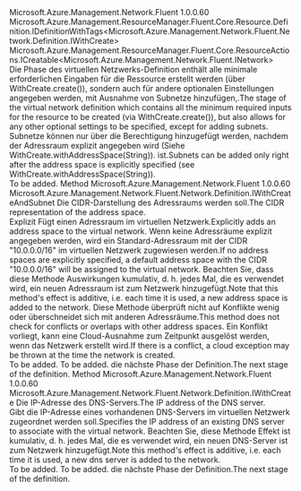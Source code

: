 <Type Name="IWithCreate" FullName="Microsoft.Azure.Management.Network.Fluent.Network.Definition.IWithCreate">
  <TypeSignature Language="C#" Value="public interface IWithCreate : Microsoft.Azure.Management.ResourceManager.Fluent.Core.Resource.Definition.IDefinitionWithTags&lt;Microsoft.Azure.Management.Network.Fluent.Network.Definition.IWithCreate&gt;, Microsoft.Azure.Management.ResourceManager.Fluent.Core.ResourceActions.ICreatable&lt;Microsoft.Azure.Management.Network.Fluent.INetwork&gt;" />
  <TypeSignature Language="ILAsm" Value=".class public interface auto ansi abstract IWithCreate implements class Microsoft.Azure.Management.ResourceManager.Fluent.Core.Resource.Definition.IDefinitionWithTags`1&lt;class Microsoft.Azure.Management.Network.Fluent.Network.Definition.IWithCreate&gt;, class Microsoft.Azure.Management.ResourceManager.Fluent.Core.ResourceActions.ICreatable`1&lt;class Microsoft.Azure.Management.Network.Fluent.INetwork&gt;, class Microsoft.Azure.Management.ResourceManager.Fluent.Core.ResourceActions.IIndexable" />
  <TypeSignature Language="DocId" Value="T:Microsoft.Azure.Management.Network.Fluent.Network.Definition.IWithCreate" />
  <TypeSignature Language="VB.NET" Value="Public Interface IWithCreate&#xA;Implements ICreatable(Of INetwork), IDefinitionWithTags(Of IWithCreate)" />
  <TypeSignature Language="F#" Value="type IWithCreate = interface&#xA;    interface ICreatable&lt;INetwork&gt;&#xA;    interface IIndexable&#xA;    interface IDefinitionWithTags&lt;IWithCreate&gt;" />
  <AssemblyInfo>
    <AssemblyName>Microsoft.Azure.Management.Network.Fluent</AssemblyName>
    <AssemblyVersion>1.0.0.60</AssemblyVersion>
  </AssemblyInfo>
  <Interfaces>
    <Interface>
      <InterfaceName>Microsoft.Azure.Management.ResourceManager.Fluent.Core.Resource.Definition.IDefinitionWithTags&lt;Microsoft.Azure.Management.Network.Fluent.Network.Definition.IWithCreate&gt;</InterfaceName>
    </Interface>
    <Interface>
      <InterfaceName>Microsoft.Azure.Management.ResourceManager.Fluent.Core.ResourceActions.ICreatable&lt;Microsoft.Azure.Management.Network.Fluent.INetwork&gt;</InterfaceName>
    </Interface>
  </Interfaces>
  <Docs>
    <summary>
            <span data-ttu-id="807f2-101">Die Phase des virtuellen Netzwerks-Definition enthält alle minimale erforderlichen Eingaben für die Ressource erstellt werden (über WithCreate.create()), sondern auch für andere optionalen Einstellungen angegeben werden, mit Ausnahme von Subnetze hinzufügen,.</span><span class="sxs-lookup"><span data-stu-id="807f2-101">The stage of the virtual network definition which contains all the minimum required inputs for the resource to be created (via  WithCreate.create()), but also allows for any other optional settings to be specified, except for adding subnets.</span></span>
            <span data-ttu-id="807f2-102">Subnetze können nur über die Berechtigung hinzugefügt werden, nachdem der Adressraum explizit angegeben wird (Siehe WithCreate.withAddressSpace(String)). ist.</span><span class="sxs-lookup"><span data-stu-id="807f2-102">Subnets can be added only right after the address space is explicitly specified (see  WithCreate.withAddressSpace(String)).</span></span>
            </summary>
    <remarks>To be added.</remarks>
  </Docs>
  <Members>
    <Member MemberName="WithAddressSpace">
      <MemberSignature Language="C#" Value="public Microsoft.Azure.Management.Network.Fluent.Network.Definition.IWithCreateAndSubnet WithAddressSpace (string cidr);" />
      <MemberSignature Language="ILAsm" Value=".method public hidebysig newslot virtual instance class Microsoft.Azure.Management.Network.Fluent.Network.Definition.IWithCreateAndSubnet WithAddressSpace(string cidr) cil managed" />
      <MemberSignature Language="DocId" Value="M:Microsoft.Azure.Management.Network.Fluent.Network.Definition.IWithCreate.WithAddressSpace(System.String)" />
      <MemberSignature Language="VB.NET" Value="Public Function WithAddressSpace (cidr As String) As IWithCreateAndSubnet" />
      <MemberSignature Language="F#" Value="abstract member WithAddressSpace : string -&gt; Microsoft.Azure.Management.Network.Fluent.Network.Definition.IWithCreateAndSubnet" Usage="iWithCreate.WithAddressSpace cidr" />
      <MemberType>Method</MemberType>
      <AssemblyInfo>
        <AssemblyName>Microsoft.Azure.Management.Network.Fluent</AssemblyName>
        <AssemblyVersion>1.0.0.60</AssemblyVersion>
      </AssemblyInfo>
      <ReturnValue>
        <ReturnType>Microsoft.Azure.Management.Network.Fluent.Network.Definition.IWithCreateAndSubnet</ReturnType>
      </ReturnValue>
      <Parameters>
        <Parameter Name="cidr" Type="System.String" />
      </Parameters>
      <Docs>
        <param name="cidr"><span data-ttu-id="807f2-103">Die CIDR-Darstellung des Adressraums werden soll.</span><span class="sxs-lookup"><span data-stu-id="807f2-103">The CIDR representation of the address space.</span></span></param>
        <summary>
            <span data-ttu-id="807f2-104">Explizit Fügt einen Adressraum im virtuellen Netzwerk.</span><span class="sxs-lookup"><span data-stu-id="807f2-104">Explicitly adds an address space to the virtual network.</span></span>
            <span data-ttu-id="807f2-105">Wenn keine Adressräume explizit angegeben werden, wird ein Standard-Adressraum mit der CIDR "10.0.0.0/16" im virtuellen Netzwerk zugewiesen werden.</span><span class="sxs-lookup"><span data-stu-id="807f2-105">If no address spaces are explicitly specified, a default address space with the CIDR "10.0.0.0/16" will be assigned to the virtual network.</span></span>
            <span data-ttu-id="807f2-106">Beachten Sie, dass diese Methode Auswirkungen kumulativ, d. h. jedes Mal, die es verwendet wird, ein neuen Adressraum ist zum Netzwerk hinzugefügt.</span><span class="sxs-lookup"><span data-stu-id="807f2-106">Note that this method's effect is additive, i.e. each time it is used, a new address space is added to the network.</span></span>
            <span data-ttu-id="807f2-107">Diese Methode überprüft nicht auf Konflikte wenig oder überschneidet sich mit anderen Adressräume.</span><span class="sxs-lookup"><span data-stu-id="807f2-107">This method does not check for conflicts or overlaps with other address spaces.</span></span> <span data-ttu-id="807f2-108">Ein Konflikt vorliegt, kann eine Cloud-Ausnahme zum Zeitpunkt ausgelöst werden, wenn das Netzwerk erstellt wird.</span><span class="sxs-lookup"><span data-stu-id="807f2-108">If there is a conflict, a cloud exception may be thrown at the time the network is created.</span></span>
            </summary>
        <returns>To be added.</returns>
        <remarks>To be added.</remarks>
        <return><span data-ttu-id="807f2-109">die nächste Phase der Definition.</span><span class="sxs-lookup"><span data-stu-id="807f2-109">The next stage of the definition.</span></span></return>
      </Docs>
    </Member>
    <Member MemberName="WithDnsServer">
      <MemberSignature Language="C#" Value="public Microsoft.Azure.Management.Network.Fluent.Network.Definition.IWithCreate WithDnsServer (string ipAddress);" />
      <MemberSignature Language="ILAsm" Value=".method public hidebysig newslot virtual instance class Microsoft.Azure.Management.Network.Fluent.Network.Definition.IWithCreate WithDnsServer(string ipAddress) cil managed" />
      <MemberSignature Language="DocId" Value="M:Microsoft.Azure.Management.Network.Fluent.Network.Definition.IWithCreate.WithDnsServer(System.String)" />
      <MemberSignature Language="VB.NET" Value="Public Function WithDnsServer (ipAddress As String) As IWithCreate" />
      <MemberSignature Language="F#" Value="abstract member WithDnsServer : string -&gt; Microsoft.Azure.Management.Network.Fluent.Network.Definition.IWithCreate" Usage="iWithCreate.WithDnsServer ipAddress" />
      <MemberType>Method</MemberType>
      <AssemblyInfo>
        <AssemblyName>Microsoft.Azure.Management.Network.Fluent</AssemblyName>
        <AssemblyVersion>1.0.0.60</AssemblyVersion>
      </AssemblyInfo>
      <ReturnValue>
        <ReturnType>Microsoft.Azure.Management.Network.Fluent.Network.Definition.IWithCreate</ReturnType>
      </ReturnValue>
      <Parameters>
        <Parameter Name="ipAddress" Type="System.String" />
      </Parameters>
      <Docs>
        <param name="ipAddress"><span data-ttu-id="807f2-110">Die IP-Adresse des DNS-Servers.</span><span class="sxs-lookup"><span data-stu-id="807f2-110">The IP address of the DNS server.</span></span></param>
        <summary>
            <span data-ttu-id="807f2-111">Gibt die IP-Adresse eines vorhandenen DNS-Servers im virtuellen Netzwerk zugeordnet werden soll.</span><span class="sxs-lookup"><span data-stu-id="807f2-111">Specifies the IP address of an existing DNS server to associate with the virtual network.</span></span>
            <span data-ttu-id="807f2-112">Beachten Sie, diese Methode Effekt ist kumulativ, d. h. jedes Mal, die es verwendet wird, ein neuen DNS-Server ist zum Netzwerk hinzugefügt.</span><span class="sxs-lookup"><span data-stu-id="807f2-112">Note this method's effect is additive, i.e. each time it is used, a new dns server is added to the network.</span></span>
            </summary>
        <returns>To be added.</returns>
        <remarks>To be added.</remarks>
        <return><span data-ttu-id="807f2-113">die nächste Phase der Definition.</span><span class="sxs-lookup"><span data-stu-id="807f2-113">The next stage of the definition.</span></span></return>
      </Docs>
    </Member>
  </Members>
</Type>
